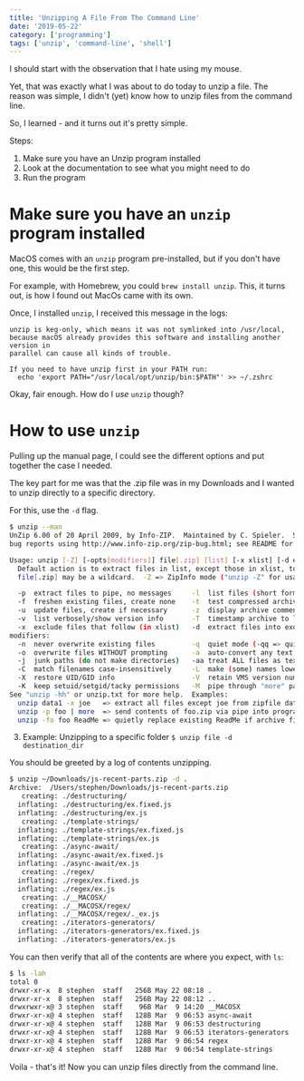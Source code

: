 ```yaml
---
title: 'Unzipping A File From The Command Line'
date: '2019-05-22'
category: ['programming']
tags: ['unzip', 'command-line', 'shell']
---
```


I should start with the observation that I hate using my mouse.

Yet, that was exactly what I was about to do today to unzip a file. The reason was simple, I didn't (yet) know how to unzip files from the command line.

So, I learned - and it turns out it's pretty simple.

Steps:

1. Make sure you have an Unzip program installed
2. Look at the documentation to see what you might need to do
3. Run the program

# Make sure you have an `unzip` program installed

MacOS comes with an `unzip` program pre-installed, but if you don't have one, this would be the first step.

For example, with Homebrew, you could `brew install unzip`. This, it turns out, is how I found out MacOs came with its own.

Once, I installed `unzip`, I received this message in the logs:

```
unzip is keg-only, which means it was not symlinked into /usr/local,
because macOS already provides this software and installing another version in
parallel can cause all kinds of trouble.

If you need to have unzip first in your PATH run:
  echo 'export PATH="/usr/local/opt/unzip/bin:$PATH"' >> ~/.zshrc
```

Okay, fair enough. How do I _use_ `unzip` though?

# How to use `unzip`

Pulling up the manual page, I could see the different options and put together the case I needed.

The key part for me was that the .zip file was in my Downloads and I wanted to unzip directly to a specific directory.

For this, use the `-d` flag.

```sh
$ unzip --man
UnZip 6.00 of 20 April 2009, by Info-ZIP.  Maintained by C. Spieler.  Send
bug reports using http://www.info-zip.org/zip-bug.html; see README for details.

Usage: unzip [-Z] [-opts[modifiers]] file[.zip] [list] [-x xlist] [-d exdir]
  Default action is to extract files in list, except those in xlist, to exdir;
  file[.zip] may be a wildcard.  -Z => ZipInfo mode ("unzip -Z" for usage).

  -p  extract files to pipe, no messages     -l  list files (short format)
  -f  freshen existing files, create none    -t  test compressed archive data
  -u  update files, create if necessary      -z  display archive comment only
  -v  list verbosely/show version info       -T  timestamp archive to latest
  -x  exclude files that follow (in xlist)   -d  extract files into exdir
modifiers:
  -n  never overwrite existing files         -q  quiet mode (-qq => quieter)
  -o  overwrite files WITHOUT prompting      -a  auto-convert any text files
  -j  junk paths (do not make directories)   -aa treat ALL files as text
  -C  match filenames case-insensitively     -L  make (some) names lowercase
  -X  restore UID/GID info                   -V  retain VMS version numbers
  -K  keep setuid/setgid/tacky permissions   -M  pipe through "more" pager
See "unzip -hh" or unzip.txt for more help.  Examples:
  unzip data1 -x joe   => extract all files except joe from zipfile data1.zip
  unzip -p foo | more  => send contents of foo.zip via pipe into program more
  unzip -fo foo ReadMe => quietly replace existing ReadMe if archive file newer
```

3. Example: Unzipping to a specific folder
   `$ unzip file -d destination_dir`

You should be greeted by a log of contents unzipping.

```sh
$ unzip ~/Downloads/js-recent-parts.zip -d .
Archive:  /Users/stephen/Downloads/js-recent-parts.zip
   creating: ./destructuring/
  inflating: ./destructuring/ex.fixed.js
  inflating: ./destructuring/ex.js
   creating: ./template-strings/
  inflating: ./template-strings/ex.fixed.js
  inflating: ./template-strings/ex.js
   creating: ./async-await/
  inflating: ./async-await/ex.fixed.js
  inflating: ./async-await/ex.js
   creating: ./regex/
  inflating: ./regex/ex.fixed.js
  inflating: ./regex/ex.js
   creating: ./__MACOSX/
   creating: ./__MACOSX/regex/
  inflating: ./__MACOSX/regex/._ex.js
   creating: ./iterators-generators/
  inflating: ./iterators-generators/ex.fixed.js
  inflating: ./iterators-generators/ex.js
```

You can then verify that all of the contents are where you expect, with `ls`:

```sh
$ ls -lah
total 0
drwxr-xr-x  8 stephen  staff   256B May 22 08:18 .
drwxr-xr-x  8 stephen  staff   256B May 22 08:12 ..
drwxrwxr-x@ 3 stephen  staff    96B Mar  9 14:20 __MACOSX
drwxr-xr-x@ 4 stephen  staff   128B Mar  9 06:53 async-await
drwxr-xr-x@ 4 stephen  staff   128B Mar  9 06:53 destructuring
drwxr-xr-x@ 4 stephen  staff   128B Mar  9 06:53 iterators-generators
drwxr-xr-x@ 4 stephen  staff   128B Mar  9 06:54 regex
drwxr-xr-x@ 4 stephen  staff   128B Mar  9 06:54 template-strings
```

Voila - that's it! Now you can unzip files directly from the command line.

